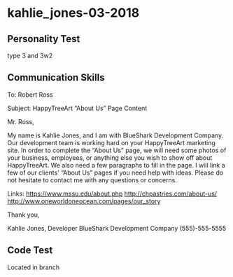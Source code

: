 # kahlie_jones-03-2018

## Personality Test

type 3 and 3w2

## Communication Skills

To:          Robert Ross

Subject:     HappyTreeArt “About Us” Page Content

Mr. Ross,

My name is Kahlie Jones, and I am with BlueShark Development Company. Our development team is working hard on your HappyTreeArt marketing site. In order to complete the “About Us” page, we will need some photos of your business, employees, or anything else you wish to show off about HappyTreeArt. We also need a few paragraphs to fill in the page. I will link a few of our clients' “About Us” pages if you need help with ideas. Please do not hesitate to contact me with any questions or concerns. 

Links: 
https://www.mssu.edu/about.php
http://chpastries.com/about-us/
http://www.oneworldoneocean.com/pages/our_story


Thank you,

Kahlie Jones, Developer
BlueShark Development Company
(555)-555-5555

## Code Test

Located in branch

